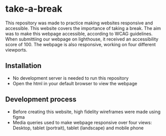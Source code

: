 # take-a-break

This repository was made to practice making websites responsive and accessible. This website covers the importance of taking a break. The aim was to make this webpage accessible, according to WCAG guidelines. When submittiing our webpage on lighthouse, it received an accessibility score of 100. The webpage is also responsive, working on four different viewports.


## Installation

- No development server is needed to run this repository
- Open the html in your default browser to view the webpage 

## Development process

- Before creating this website, high fidelity wireframes were made using figma 
- Media queries used to make webpage responsive over four views: Desktop, tablet (portrait), tablet (landscape) and mobile phone 

